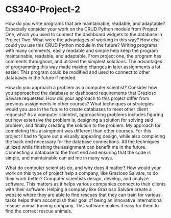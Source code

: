 # CS340-Project-2
How do you write programs that are maintainable, readable, and adaptable? Especially consider your work on the CRUD Python module from Project One, which you used to connect the dashboard widgets to the database in Project Two. What were the advantages of working in this way? How else could you use this CRUD Python module in the future?
Writing programs with many comments, easily readable and simple help keep the program maintainable, readable, and adaptable. From project one, the program has comments throughout, and utilized the simplest solutions. The advantages of programming this way made making changes in later assignments a lot easier. This program could be modified and used to connect to other databases in the future if needed. 

How do you approach a problem as a computer scientist? Consider how you approached the database or dashboard requirements that Grazioso Salvare requested. How did your approach to this project differ from previous assignments in other courses? What techniques or strategies would you use in the future to create databases to meet other client requests?
As a computer scientist, approaching problems includes figuring out how extensive the problem is, designing a solution for solving said problem, and finally creating the solution to the problem. My approach for completing this assingment was different than other courses. For this project I had to figure out a visually appealing design, while also completing the back end necessary for the database connections. All the techniques utilized while finishing the assignment can benefit me in the future. Connecting a database to the front end and ensuring that the code is simple, and maintainable can aid me in many ways. 

What do computer scientists do, and why does it matter? How would your work on this type of project help a company, like Grazioso Salvare, to do their work better?
Computer scientists design, develop, and analyze software. This matters as it helps various companies connect to their clients with their software. Helping a company like Grazioso Salvare create a website where they are able to find rescues that they can train for various tasks helps them accomplish their goal of being an innovative international rescue-animal training company. This software makes it easy for them to find the correct rescue animals. 
